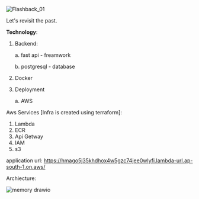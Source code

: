 ![Flashback_01](https://github.com/harnya/flashback/assets/166941785/55f2edc6-3949-4c6c-89dd-ec97836e25d8)

Let's revisit the past.

**Technology**:

1. Backend:

   a. fast api - freamwork

   b. postgresql - database
2. Docker
3. Deployment

   a. AWS


Aws Services [Infra is created using terraform]:

1. Lambda
2. ECR
3. Api Getway
4. IAM
5. s3

application url: https://hmago5j35khdhox4w5gzc74jee0wlyfi.lambda-url.ap-south-1.on.aws/

Archiecture:

![memory drawio](https://github.com/harnya/flashback/assets/166941785/46fec7d6-0d74-4568-8320-da46e6946f15)
